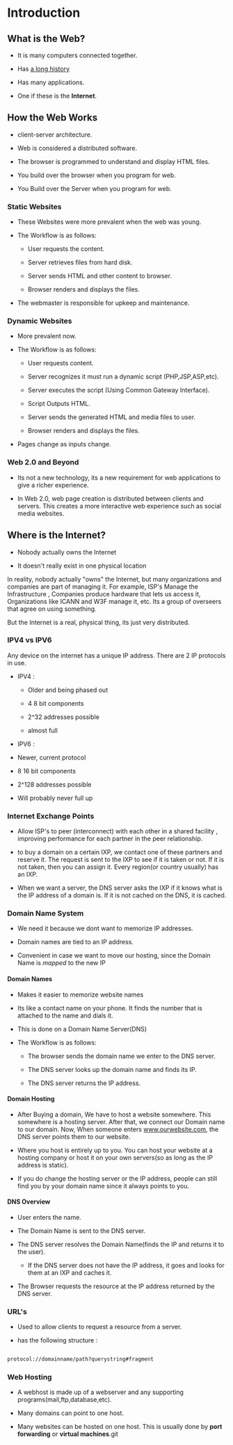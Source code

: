 # Introduction 

## What is the Web?

- It is many computers connected together.
	
- Has [a long history](https://webfoundation.org/about/vision/history-of-the-web/)

- Has many applications.

- One if these is the **Internet**.

## How the Web Works

- client-server architecture.

- Web is considered a distributed software.

- The browser is programmed to understand and display HTML files.

- You build over the browser when you program for web.

- You Build over the Server when you program for web.

### Static Websites

- These Websites were more prevalent when the web was young.

- The Workflow is as follows:

  - User requests the content.

  - Server retrieves files from hard disk.

  - Server sends HTML and other content to browser.

  - Browser renders and displays the files.

- The webmaster is responsible for upkeep and maintenance.

### Dynamic Websites 

- More prevalent now.

- The Workflow is as follows:
  
  - User requests content.
  
  - Server recognizes it must run a dynamic script (PHP,JSP,ASP,etc).

  - Server executes the script (Using Common Gateway Interface).

  - Script Outputs HTML.

  - Server sends the generated HTML and media files to user.

  - Browser renders and displays the files.  

- Pages change as inputs change.

### Web 2.0 and Beyond

- Its not a new technology, its a new requirement for web applications to 
give a richer experience. 

- In Web 2.0, web page creation is distributed between clients and servers. This
creates a more interactive web experience such as social media websites.

## Where is the Internet?

- Nobody actually owns the Internet

- It doesn't really exist in one physical location

In reality, nobody actually "owns" the Internet, but many organizations 
and companies are part of managing it. For example, ISP's Manage the
Infrastructure , Companies produce hardware that lets us access it, Organizations
like ICANN and W3F manage it, etc. Its a group of overseers that agree on 
using something. 

But the Internet is a real, physical thing, its just very distributed. 

### IPV4 vs IPV6
Any device on the internet has a unique IP address. There are 2 
IP protocols in use. 

- IPV4 :

  - Older and being phased out

  - 4 8 bit components

  - 2^32 addresses possible

  - almost full

- IPV6 :

 - Newer, current protocol

 - 8 16 bit components

 - 2^128 addresses possible

 - Will probably never full up
 
### Internet Exchange Points

- Allow ISP's to peer (interconnect) with each other in a shared facility ,
improving performance for each partner in the peer relationship.

- to buy a domain on a certain IXP, we contact one of these partners
and reserve it. The request is sent to the IXP to see if it is taken or not.
If it is not taken, then you can assign it. Every region(or country usually) 
has an IXP.

- When we want a server, the DNS server asks the IXP if it knows what is the 
IP address of a domain is. If it is not cached on the DNS, it is cached.
 
### Domain Name System

- We need it because we dont want to memorize IP addresses.

- Domain names are tied to an IP address.

- Convenient in case we want to move our hosting, since the Domain Name is *mapped* to the 
new IP

#### Domain Names

- Makes it easier to memorize website names

- Its like a contact name on your phone. It finds the number that is attached
to the name and dials it. 

- This is done on a Domain Name Server(DNS)

- The Workflow is as follows:
  
  - The browser sends the domain name we enter to the DNS server.

  - The DNS server looks up the domain name and finds its IP.

  - The DNS server returns the IP address.

#### Domain Hosting 

- After Buying a domain, We have to host a website somewhere. This somewhere
is a hosting server. After that, we connect our Domain name to our domain. 
Now, When someone enters www.ourwebsite.com, the DNS server points them 
to our website.

- Where you host is entirely up to you. You can host your website at a hosting
company or host it on your own servers(so as long as the IP address is static).

- If you do change the hosting server or the IP address, people can still
find you by your domain name since it always points to you.

#### DNS Overview

- User enters the name.

- The Domain Name is sent to the DNS server.

- The DNS server resolves the Domain Name(finds the IP and returns it to the user).
  
  - If the DNS server does not have the IP address, it goes and looks for them at an IXP and caches it.

- The Browser requests the resource at the IP address returned by the DNS server.


### URL's 

- Used to allow clients to request a resource from a server.

- has the following structure :

```HTML

protocol://domainname/path?querystring#fragment

```
### Web Hosting

- A webhost is made up of a webserver and any supporting programs(mail,ftp,database,etc).

- Many domains can point to one host. 

- Many websites can be hosted on one host. This is usually done by **port forwarding** or **virtual machines**.git 

